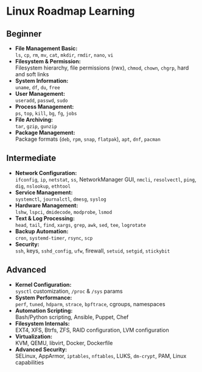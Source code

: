 # Linux Roadmap Learning

## Beginner
- **File Management Basic:**  
  `ls`, `cp`, `rm`, `mv`, `cat`, `mkdir`, `rmdir`, `nano`, `vi`
- **Filesystem & Permission:**  
  Filesystem hierarchy, file permissions (rwx), `chmod`, `chown`, `chgrp`, hard and soft links
- **System Information:**  
  `uname`, `df`, `du`, `free`
- **User Management:**  
  `useradd`, `passwd`, `sudo`
- **Process Management:**  
  `ps`, `top`, `kill`, `bg`, `fg`, `jobs`
- **File Archiving:**  
  `tar`, `gzip`, `gunzip`
- **Package Management:**  
  Package formats (`deb`, `rpm`, `snap`, `flatpak`), `apt`, `dnf`, `pacman`

## Intermediate
- **Network Configuration:**  
  `ifconfig`, `ip`, `netstat`, `ss`, NetworkManager GUI, `nmcli`, `resolvectl`, `ping`, `dig`, `nslookup`, `ethtool`
- **Service Management:**  
  `systemctl`, `journalctl`, `dmesg`, `syslog`
- **Hardware Management:**  
  `lshw`, `lspci`, `dmidecode`, `modprobe`, `lsmod`
- **Text & Log Processing:**  
  `head`, `tail`, `find`, `xargs`, `grep`, `awk`, `sed`, `tee`, `logrotate`
- **Backup Automation:**  
  `cron`, `systemd-timer`, `rsync`, `scp`
- **Security:**  
  `ssh`, keys, `sshd_config`, `ufw`, firewall, `setuid`, `setgid`, `stickybit`

## Advanced
- **Kernel Configuration:**  
  `sysctl` customization, `/proc` & `/sys` params
- **System Performance:**  
  `perf`, `tuned`, `hdparm`, `strace`, `bpftrace`, cgroups, namespaces
- **Automation Scripting:**  
  Bash/Python scripting, Ansible, Puppet, Chef
- **Filesystem Internals:**  
  EXT4, XFS, Btrfs, ZFS, RAID configuration, LVM configuration
- **Virtualization:**  
  KVM, QEMU, libvirt, Docker, Dockerfile
- **Advanced Security:**  
  SELinux, AppArmor, `iptables`, `nftables`, LUKS, `dm-crypt`, PAM, Linux capabilities
